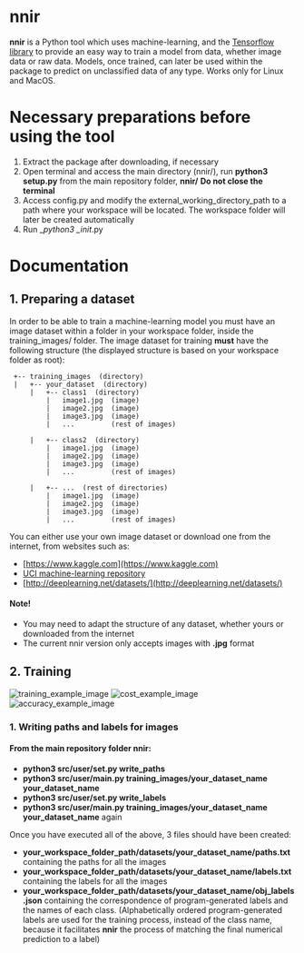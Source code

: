 # nnir
__nnir__ is a Python tool which uses machine-learning, and the [Tensorflow library](https://github.com/tensorflow/tensorflow) to provide an easy way to train a model from data, whether image data or raw data. Models, once trained, can later be used within the package to predict on unclassified data of any type. Works only for Linux and MacOS.

# Necessary preparations before using the tool
1. Extract the package after downloading, if necessary
2. Open terminal and access the main directory (nnir/), run __python3 setup.py__ from the main repository folder, __nnir/__ __Do not close the terminal__
3. Access config.py and modify the external_working_directory_path to a path where your workspace will be located. The workspace folder will later be created automatically
4. Run __python3 \__init__.py
 
 # Documentation
 ## 1. Preparing a dataset
 In order to be able to train a machine-learning model you must have an image dataset within a folder in your workspace folder, inside the training_images/ folder. The image dataset for training __must__ have the following structure (the displayed structure is based on your workspace folder as root):
 
```
 +-- training_images  (directory)
 |   +-- your_dataset  (directory)
     |   +-- class1  (directory)
         |   image1.jpg  (image)
         |   image2.jpg  (image)
         |   image3.jpg  (image)
         |   ...         (rest of images)
         
     |   +-- class2  (directory)
         |   image1.jpg  (image)
         |   image2.jpg  (image)
         |   image3.jpg  (image)
         |   ...         (rest of images)
         
     |   +-- ...  (rest of directories)
         |   image1.jpg  (image)
         |   image2.jpg  (image)
         |   image3.jpg  (image)
         |   ...         (rest of images)
```
You can either use your own image dataset or download one from the internet, from websites such as:
- [https://www.kaggle.com](https://www.kaggle.com)
- [UCI machine-learning repository](https://archive.ics.uci.edu/ml/index.php)
- [http://deeplearning.net/datasets/](http://deeplearning.net/datasets/)
#### Note!
- You may need to adapt the structure of any dataset, whether yours or downloaded from the internet
- The current nnir version only accepts images with __.jpg__ format
 
## 2. Training
![training_example_image](https://nesac128.github.io/nnir_readme_images/training_ex.jpg)
![cost_example_image](https://nesac128.github.io/nnir_readme_images/cost_ex.jpg)
![accuracy_example_image](https://nesac128.github.io/nnir_readme_images/accuracy_ex.jpg)

### 1. Writing paths and labels for images
#### From the main repository folder __nnir__:
- __python3 src/user/set.py write_paths__
- __python3 src/user/main.py training_images/your_dataset_name your_dataset_name__
- __python3 src/user/set.py write_labels__
- __python3 src/user/main.py training_images/your_dataset_name your_dataset_name__ again

Once you have executed all of the above, 3 files should have been created: 
- __your_workspace_folder_path/datasets/your_dataset_name/paths.txt__ containing the paths for all the images
- __your_workspace_folder_path/datasets/your_dataset_name/labels.txt__ containing the labels for all the images
- __your_workspace_folder_path/datasets/your_dataset_name/obj_labels.json__ containing the correspondence of program-generated labels and the names of each class. (Alphabetically ordered program-generated labels are used for the training process, instead of the class name, because it facilitates __nnir__ the process of matching the final numerical prediction to a label)


